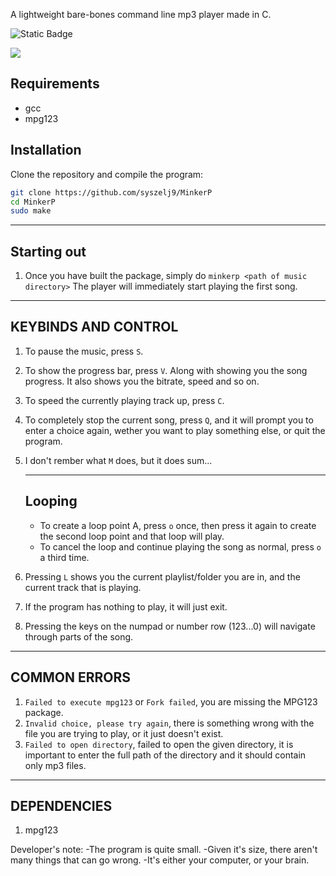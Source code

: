 A lightweight bare-bones command line mp3 player made in C.

![Static Badge](https://img.shields.io/badge/1.1-Version-Version)

<a href="#">
    <img src="https://img.shields.io/badge/1-Release-Release?logo=gitlab" /></a>

## Requirements

- gcc
- mpg123

## Installation

Clone the repository and compile the program:

```bash
git clone https://github.com/syszelj9/MinkerP
cd MinkerP
sudo make
```

_____________
Starting out
-------------
1. Once you have built the package, simply do `minkerp <path of music directory>`
The player will immediately start playing the first song.

_____________________
KEYBINDS AND CONTROL
---------------------
1. To pause the music, press `S`.
2. To show the progress bar, press `V`. Along with showing you the song progress. It also shows you the bitrate, speed and so on.
3. To speed the currently playing track up, press `C`.
4. To completely stop the current song, press `Q`, and it will prompt you to enter a choice again, wether you want to play something else, or quit the program.
5. I don't rember what `M` does, but it does sum...
    ________
    Looping
    --------
    - To create a loop point A, press `o` once, then press it again to create the second loop point and that loop will play.
    - To cancel the loop and continue playing the song as normal, press `o` a third time.

6. Pressing `L` shows you the current playlist/folder you are in, and the current track that is playing.
7. If the program has nothing to play, it will just exit.
8. Pressing the keys on the numpad or number row (123...0) will navigate through parts of the song.

______________
COMMON ERRORS
--------------
1. `Failed to execute mpg123` or `Fork failed`, you are missing the MPG123 package.
2. `Invalid choice, please try again`, there is something wrong with the file you are trying to play, or it just doesn't exist.
3. `Failed to open directory`, failed to open the given directory, it is important to enter the full path of the directory and it should contain only mp3 files.

_____________
DEPENDENCIES
-------------
1.  mpg123

Developer's note:
-The program is quite small.
-Given it's size, there aren't many things that can go wrong.
-It's either your computer, or your brain.
